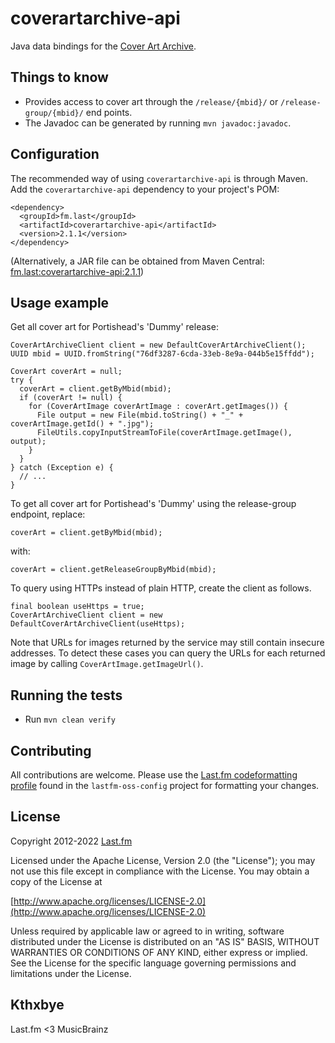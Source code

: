 # coverartarchive-api

Java data bindings for the [Cover Art Archive](http://coverartarchive.org/).

## Things to know

* Provides access to cover art through the `/release/{mbid}/` or `/release-group/{mbid}/` end points.
* The Javadoc can be generated by running `mvn javadoc:javadoc`.

## Configuration

The recommended way of using `coverartarchive-api` is through Maven. Add the `coverartarchive-api` dependency to your project's POM:

    <dependency>
      <groupId>fm.last</groupId>
      <artifactId>coverartarchive-api</artifactId>
      <version>2.1.1</version>
    </dependency>

(Alternatively, a JAR file can be obtained from Maven Central: [fm.last:coverartarchive-api:2.1.1](http://search.maven.org/#artifactdetails%7Cfm.last%7Ccoverartarchive-api%7C2.1.1%7Cjar))

## Usage example

Get all cover art for Portishead's 'Dummy' release:

    CoverArtArchiveClient client = new DefaultCoverArtArchiveClient();
    UUID mbid = UUID.fromString("76df3287-6cda-33eb-8e9a-044b5e15ffdd");

    CoverArt coverArt = null;
    try {
      coverArt = client.getByMbid(mbid);
      if (coverArt != null) {
        for (CoverArtImage coverArtImage : coverArt.getImages()) {
          File output = new File(mbid.toString() + "_" + coverArtImage.getId() + ".jpg");
          FileUtils.copyInputStreamToFile(coverArtImage.getImage(), output);
        }
      }
    } catch (Exception e) {
      // ...
    }

To get all cover art for Portishead's 'Dummy' using the release-group endpoint, replace:

    coverArt = client.getByMbid(mbid);

with:

    coverArt = client.getReleaseGroupByMbid(mbid);

To query using HTTPs instead of plain HTTP, create the client as follows.

    final boolean useHttps = true;
    CoverArtArchiveClient client = new DefaultCoverArtArchiveClient(useHttps);

Note that URLs for images returned by the service may still contain insecure addresses.
To detect these cases you can query the URLs for each returned image by calling `CoverArtImage.getImageUrl()`.

## Running the tests

* Run `mvn clean verify`

## Contributing

All contributions are welcome. Please use the [Last.fm codeformatting profile](https://github.com/lastfm/lastfm-oss-config/blob/master/src/main/resources/fm/last/last.fm.eclipse-codeformatter-profile.xml) found in the `lastfm-oss-config` project for formatting your changes.

## License

Copyright 2012-2022 [Last.fm](http://www.last.fm/)

Licensed under the Apache License, Version 2.0 (the "License"); you may not use this file except in compliance with the License. You may obtain a copy of the License at
 
[http://www.apache.org/licenses/LICENSE-2.0](http://www.apache.org/licenses/LICENSE-2.0)
 
Unless required by applicable law or agreed to in writing, software distributed under the License is distributed on an "AS IS" BASIS, WITHOUT WARRANTIES OR CONDITIONS OF ANY KIND, either express or implied. See the License for the specific language governing permissions and limitations under the License.

## Kthxbye

Last.fm <3 MusicBrainz
